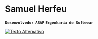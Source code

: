 #  Samuel Herfeu

**`Desenvolvedor ABAP`**
**`Engenharia de Softwear`**

<div>
<a href="https://beacons.ai/samuelherfeu">
<img src="https://img.freepik.com/vetores-gratis/fluxo-de-design-de-codigo-binario_53876-118589.jpg?t=st=1738185028~exp=1738188628~hmac=83fa24a27053b72fd4c053d62e466b037e5620025067778a8d0d3a400e8bb88c&w=1380" alt="Texto Alternativo">
  
</div>
